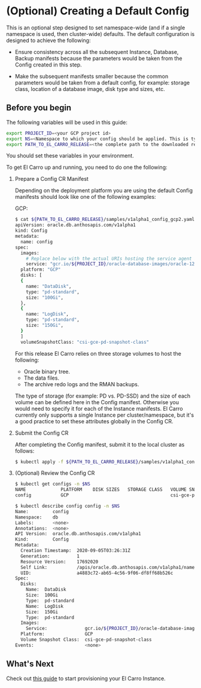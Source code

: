 # (Optional) Creating a Default Config

This is an optional step designed to set namespace-wide (and if a single
namespace is used, then cluster-wide) defaults. The default configuration is
designed to achieve the following:

*   Ensure consistency across all the subsequent Instance, Database, Backup
    manifests because the parameters would be taken from the Config created in
    this step.

*   Make the subsequent manifests smaller because the common parameters would be
    taken from a default config, for example: storage class, location of a
    database image, disk type and sizes, etc.

## Before you begin

The following variables will be used in this guide:

```sh
export PROJECT_ID=<your GCP project id>
export NS=<Namespace to which your config should be applied. This is typically the namespace where your database instances are running. For example: db>
export PATH_TO_EL_CARRO_RELEASE=<the complete path to the downloaded release directory>
```

You should set these variables in your environment.

To get El Carro up and running, you need to do one the following:

1.  Prepare a Config CR Manifest

    Depending on the deployment platform you are using the default Config
    manifests should look like one of the following examples:

    GCP:

    ```sh
    $ cat ${PATH_TO_EL_CARRO_RELEASE}/samples/v1alpha1_config_gcp2.yaml
    apiVersion: oracle.db.anthosapis.com/v1alpha1
    kind: Config
    metadata:
      name: config
    spec:
      images:
        # Replace below with the actual URIs hosting the service agent images.
        service: "gcr.io/${PROJECT_ID}/oracle-database-images/oracle-12.2-ee-unseeded"
      platform: "GCP"
      disks: [
      {
        name: "DataDisk",
        type: "pd-standard",
        size: "100Gi",
      },
      {
        name: "LogDisk",
        type: "pd-standard",
        size: "150Gi",
      }
      ]
      volumeSnapshotClass: "csi-gce-pd-snapshot-class"
    ```

    For this release El Carro relies on three storage volumes to host the
    following:

    *   Oracle binary tree.
    *   The data files.
    *   The archive redo logs and the RMAN backups.

    The type of storage (for example: PD vs. PD-SSD) and the size of each volume
    can be defined here in the Config manifest. Otherwise you would need to
    specify it for each of the Instance manifests. El Carro currently only
    supports a single Instance per cluster/namespace, but it's a good practice
    to set these attributes globally in the Config CR.

1.  Submit the Config CR

    After completing the Config manifest, submit it to the local cluster as
    follows:

    ```sh
    $ kubectl apply -f ${PATH_TO_EL_CARRO_RELEASE}/samples/v1alpha1_config_gcp2.yaml -n ${NS}
    ```

1.  (Optional) Review the Config CR

    ```sh
    $ kubectl get configs -n $NS
    NAME             PLATFORM    DISK SIZES   STORAGE CLASS   VOLUME SNAPSHOT CLASS
    config           GCP                                      csi-gce-pd-snapshot-class

    $ kubectl describe config config -n $NS
    Name:         config
    Namespace:    db
    Labels:       <none>
    Annotations:  <none>
    API Version:  oracle.db.anthosapis.com/v1alpha1
    Kind:         Config
    Metadata:
      Creation Timestamp:  2020-09-05T03:26:31Z
      Generation:          1
      Resource Version:    17692020
      Self Link:           /apis/oracle.db.anthosapis.com/v1alpha1/namespaces/db/configs/config
      UID:                 a4883c72-ab65-4c56-9f06-df8ff68b526c
    Spec:
      Disks:
        Name:  DataDisk
        Size:  100Gi
        Type:  pd-standard
        Name:  LogDisk
        Size:  150Gi
        Type:  pd-standard
      Images:
        Service:              gcr.io/${PROJECT_ID}/oracle-database-images/oracle-12.2ee-unseeded
      Platform:               GCP
      Volume Snapshot Class:  csi-gce-pd-snapshot-class
    Events:                   <none>
    ```

## What's Next

Check out [this guide](instance.md) to start provisioning your El Carro Instance.

